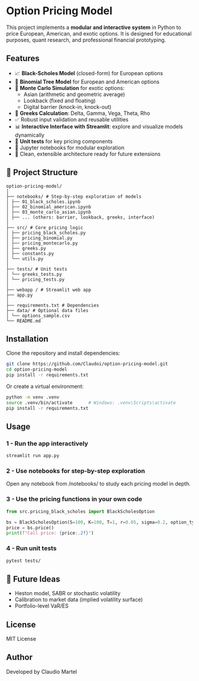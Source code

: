 # Option Pricing Model

This project implements a **modular and interactive system** in Python to price European, American, and exotic options. It is designed for educational purposes, quant research, and professional financial prototyping.


## Features

- 📈 **Black-Scholes Model** (closed-form) for European options
- 🌲 **Binomial Tree Model** for European and American options
- 🎲 **Monte Carlo Simulation** for exotic options:
  - Asian (arithmetic and geometric average)
  - Lookback (fixed and floating)
  - Digital barrier (knock-in, knock-out)
- 🧮 **Greeks Calculation**: Delta, Gamma, Vega, Theta, Rho
- ✅ Robust input validation and reusable utilities
- 📊 **Interactive Interface with Streamlit**: explore and visualize models dynamically
- 🧪 **Unit tests** for key pricing components
- 📓 Jupyter notebooks for modular exploration
- 🧱 Clean, extensible architecture ready for future extensions


## 📁 Project Structure

```
option-pricing-model/
│
├── notebooks/ # Step-by-step exploration of models
│ ├── 01_black_scholes.ipynb
│ ├── 02_binomial_american.ipynb
│ ├── 03_monte_carlo_asian.ipynb
│ ├── ... (others: barrier, lookback, greeks, interface)
│
├── src/ # Core pricing logic
│ ├── pricing_black_scholes.py
│ ├── pricing_binomial.py
│ ├── pricing_montecarlo.py
│ ├── greeks.py
│ ├── constants.py
│ └── utils.py
│
├── tests/ # Unit tests
│ └── greeks_tests.py
│ └── pricing_tests.py
│
├── webapp / # Streamlit web app
├── app.py 
│
├── requirements.txt # Dependencies
├── data/ # Optional data files
│ └── options_sample.csv
└── README.md
```


## Installation

Clone the repository and install dependencies:

```bash
git clone https://github.com/Claudoi/option-pricing-model.git
cd option-pricing-model
pip install -r requirements.txt
```

Or create a virtual environment:

```bash
python -m venv .venv
source .venv/bin/activate      # Windows: .venv\Scripts\activate
pip install -r requirements.txt
```


## Usage

### 1 - Run the app interactively

```bash
streamlit run app.py
```

### 2 - Use notebooks for step-by-step exploration

Open any notebook from /notebooks/ to study each pricing model in depth.

### 3 - Use the pricing functions in your own code

```python
from src.pricing_black_scholes import BlackScholesOption

bs = BlackScholesOption(S=100, K=100, T=1, r=0.05, sigma=0.2, option_type="call")
price = bs.price()
print(f"Call price: {price:.2f}")
```

### 4 - Run unit tests

```bash
pytest tests/
```


## 🧠 Future Ideas

- Heston model, SABR or stochastic volatility
- Calibration to market data (implied volatility surface)
- Portfolio-level VaR/ES


## License

MIT License


## Author
Developed by Claudio Martel
